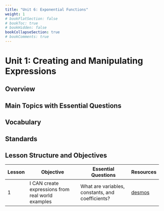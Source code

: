```yaml
---
title: "Unit 6: Exponential Functions"
weight: 1
# bookFlatSection: false
# bookToc: true
# bookHidden: false
bookCollapseSection: true
# bookComments: true
---
```

# Unit 1: Creating and Manipulating Expressions

## Overview

## Main Topics with Essential Questions

## Vocabulary

## Standards

## Lesson Structure and Objectives

Lesson | Objective | Essential Questions | Resources
--- | --- | --- | ---
1 | I CAN create expressions from real world examples | What are variables, constants, and coefficients? | [desmos](https://desmos.com)
